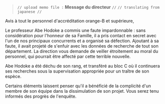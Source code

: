 > `// upload memo file :` **Message du directeur** `//`
> `// translating from japanese //`

Avis à tout le personnel d'accréditation orange-B et supérieure,

Le professeur Abe Hodoke a commis une faute impardonnable : sans considération pour l'honneur de sa Famille, il a pris contact en secret avec l'un de nos principaux concurrents et a organisé sa défection. Ajoutant à sa faute, il avait projeté de s'enfuir avec les données de recherche de tout son département. La direction vous demande de veiller étroitement au moral du personnel, qui pourrait être affecté par cette terrible nouvelle.

Abe Hodoke a été déchu de son rang, et transféré au bloc C où il continuera ses recherches sous la supervisation appropriée pour un traître de son espèce.

Certains éléments laissent penser qu'il a bénéficié de la complicité d'un membre de son équipe dans la dissimulation de son projet. Vous serez tenu informés des progrès de l'enquête.
